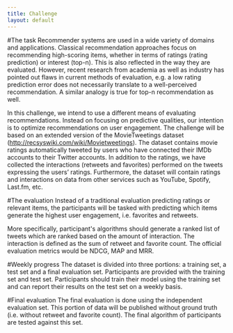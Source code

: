 ```yaml
---
title: Challenge
layout: default
---
```

#The task
Recommender systems are used in a wide variety of domains and applications. Classical recommendation approaches focus on recommending high-scoring items, whether in terms of ratings (rating prediction) or interest (top-n). This is also reflected in the way they are evaluated. However, recent research from academia as well as industry has pointed out flaws in current methods of evaluation, e.g. a low rating prediction error does not necessarily translate to a well-perceived recommendation. A similar analogy is true for top-n recommendation as well.

In this challenge, we intend to use a different means of evaluating recommendations. Instead on focusing on predictive qualities, our intention is to optimize recommendations on user engagement.
The challenge will be based on an extended version of the MovieTweetings dataset (http://recsyswiki.com/wiki/Movietweetings). The dataset contains movie ratings automatically tweeted by users who have connected their IMDb accounts to their Twitter accounts. In addition to the ratings, we have collected the interactions (retweets and favorites) performed on the tweets expressing the users’ ratings. Furthermore, the dataset will contain ratings and interactions on data from other services such as YouTube, Spotify, Last.fm, etc.


#The evaluation
Instead of a traditional evaluation predicting ratings or relevant items, the participants will be tasked with predicting which items generate the highest user engagement, i.e. favorites and retweets.

More specifically, participant's algorithms should generate a ranked list of tweets which are ranked based on the amount of interaction. The interaction is defined as the sum of retweet and favorite count. The official evaluation metrics would be NDCG, MAP and MRR.

#Weekly progress
The dataset is divided into three portions: a training set, a test set and a final evaluation set. Participants are provided with the training set and test set. Participants should train their model using the training set and can report their results on the test set on a weekly basis.


#Final evaluation
The final evaluation is done using the independent evaluation set. This portion of data will be published without ground truth (i.e. without retweet and favorite count). The final algorithm of participants are tested against this set. 
